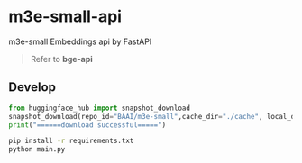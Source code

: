 # m3e-small-api

m3e-small Embeddings api by FastAPI

> Refer to **bge-api**


## Develop

```python
from huggingface_hub import snapshot_download
snapshot_download(repo_id="BAAI/m3e-small",cache_dir="./cache", local_dir="models/m3e-small")
print("======download successful=====")
```


```sh
pip install -r requirements.txt
python main.py
```
